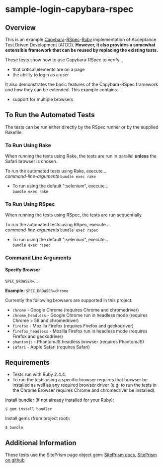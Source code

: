 # sample-login-capybara-rspec

## Overview
This is an example 
[Capybara](https://github.com/teamcapybara/capybara)-[RSpec](http://rspec.info/)-[Ruby](https://www.ruby-lang.org)
implementation of Acceptance Test Driven Development (ATDD).
**However, it also provides a somewhat extensible framework that can be reused
by replacing the existing tests.**

These tests show how to use Capybara-RSpec to verify...
* that critical elements are on a page
* the ability to login as a user

It also demonstrates the basic features
of the Capybara-RSpec framework and how they can be extended.
This example contains...
* support for multiple browsers

## To Run the Automated Tests
The tests can be run either directly by the RSpec runner or by the
supplied Rakefile.

### To Run Using Rake
When running the tests using Rake, the tests are run in
parallel **unless** the Safari browser is chosen.

To run the automated tests using Rake, execute...  
*command-line-arguments* `bundle exec rake`

* To run using the default ":selenium", execute...  
`bundle exec rake`

### To Run Using RSpec
When running the tests using RSpec, the tests are run sequentially.

To run the automated tests using RSpec, execute...  
*command-line-arguments* `bundle exec rspec`

* To run using the default ":selenium", execute...  
`bundle exec rspec`

### Command Line Arguments
#### Specify Browser
`SPEC_BROWSER=`...

**Example:**
`SPEC_BROWSER=chrome`

Currently the following browsers are supported in this project:
* `chrome` - Google Chrome (requires Chrome and chromedriver)
* `chrome_headless` - Google Chrome run in headless mode (requires Chrome > 59 and chromedriver)
* `firefox` - Mozilla Firefox (requires Firefox and geckodriver)
* `firefox_headless` - Mozilla Firefox run in headless mode (requires Firefox and geckodriver)
* `phantomjs` - PhantomJS headless browser (requires PhantomJS)
* `safari` - Apple Safari (requires Safari)

## Requirements
* Tests run with Ruby 2.4.4. 
* To run the tests using a specific browser requires that browser 
be installed as well as any required browser driver
(e.g. to run the tests in the Chrome Browser requires
Chrome and chromedriver be installed).

Install bundler (if not already installed for your Ruby):

```
$ gem install bundler
```

Install gems (from project root):

```
$ bundle
```

## Additional Information
These tests use the SitePrism page object gem: [SitePrism docs](http://www.rubydoc.info/gems/site_prism/index), [SitePrism on github](https://github.com/natritmeyer/site_prism)
